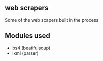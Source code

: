 ## web scrapers

Some of the web scapers built in the process

## Modules used

- bs4 (beatifulsoup)
- lxml (parser)